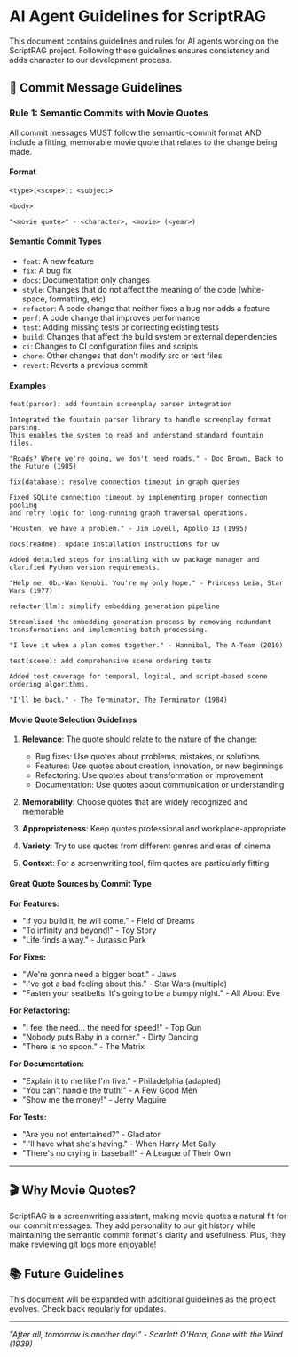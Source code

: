 # AI Agent Guidelines for ScriptRAG

This document contains guidelines and rules for AI agents working on the ScriptRAG project. Following these guidelines ensures consistency and adds character to our development process.

## 📝 Commit Message Guidelines

### Rule 1: Semantic Commits with Movie Quotes

All commit messages MUST follow the semantic-commit format AND include a fitting, memorable movie quote that relates to the change being made.

#### Format

```
<type>(<scope>): <subject>

<body>

"<movie quote>" - <character>, <movie> (<year>)
```

#### Semantic Commit Types

- `feat`: A new feature
- `fix`: A bug fix
- `docs`: Documentation only changes
- `style`: Changes that do not affect the meaning of the code (white-space, formatting, etc)
- `refactor`: A code change that neither fixes a bug nor adds a feature
- `perf`: A code change that improves performance
- `test`: Adding missing tests or correcting existing tests
- `build`: Changes that affect the build system or external dependencies
- `ci`: Changes to CI configuration files and scripts
- `chore`: Other changes that don't modify src or test files
- `revert`: Reverts a previous commit

#### Examples

```
feat(parser): add fountain screenplay parser integration

Integrated the fountain parser library to handle screenplay format parsing.
This enables the system to read and understand standard fountain files.

"Roads? Where we're going, we don't need roads." - Doc Brown, Back to the Future (1985)
```

```
fix(database): resolve connection timeout in graph queries

Fixed SQLite connection timeout by implementing proper connection pooling
and retry logic for long-running graph traversal operations.

"Houston, we have a problem." - Jim Lovell, Apollo 13 (1995)
```

```
docs(readme): update installation instructions for uv

Added detailed steps for installing with uv package manager and
clarified Python version requirements.

"Help me, Obi-Wan Kenobi. You're my only hope." - Princess Leia, Star Wars (1977)
```

```
refactor(llm): simplify embedding generation pipeline

Streamlined the embedding generation process by removing redundant
transformations and implementing batch processing.

"I love it when a plan comes together." - Hannibal, The A-Team (2010)
```

```
test(scene): add comprehensive scene ordering tests

Added test coverage for temporal, logical, and script-based scene
ordering algorithms.

"I'll be back." - The Terminator, The Terminator (1984)
```

#### Movie Quote Selection Guidelines

1. **Relevance**: The quote should relate to the nature of the change:
   - Bug fixes: Use quotes about problems, mistakes, or solutions
   - Features: Use quotes about creation, innovation, or new beginnings
   - Refactoring: Use quotes about transformation or improvement
   - Documentation: Use quotes about communication or understanding

2. **Memorability**: Choose quotes that are widely recognized and memorable

3. **Appropriateness**: Keep quotes professional and workplace-appropriate

4. **Variety**: Try to use quotes from different genres and eras of cinema

5. **Context**: For a screenwriting tool, film quotes are particularly fitting

#### Great Quote Sources by Commit Type

**For Features:**
- "If you build it, he will come." - Field of Dreams
- "To infinity and beyond!" - Toy Story
- "Life finds a way." - Jurassic Park

**For Fixes:**
- "We're gonna need a bigger boat." - Jaws
- "I've got a bad feeling about this." - Star Wars (multiple)
- "Fasten your seatbelts. It's going to be a bumpy night." - All About Eve

**For Refactoring:**
- "I feel the need... the need for speed!" - Top Gun
- "Nobody puts Baby in a corner." - Dirty Dancing
- "There is no spoon." - The Matrix

**For Documentation:**
- "Explain it to me like I'm five." - Philadelphia (adapted)
- "You can't handle the truth!" - A Few Good Men
- "Show me the money!" - Jerry Maguire

**For Tests:**
- "Are you not entertained?" - Gladiator
- "I'll have what she's having." - When Harry Met Sally
- "There's no crying in baseball!" - A League of Their Own

---

## 🎬 Why Movie Quotes?

ScriptRAG is a screenwriting assistant, making movie quotes a natural fit for our commit messages. They add personality to our git history while maintaining the semantic commit format's clarity and usefulness. Plus, they make reviewing git logs more enjoyable!

## 📚 Future Guidelines

This document will be expanded with additional guidelines as the project evolves. Check back regularly for updates.

---

*"After all, tomorrow is another day!" - Scarlett O'Hara, Gone with the Wind (1939)*